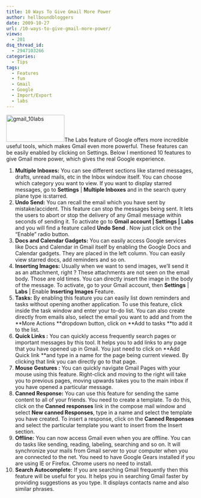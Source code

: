```yaml
---
title: 10 Ways To Give Gmail More Power
author: hellboundbloggers
date: 2009-10-27
url: /10-ways-to-give-gmail-more-power/
views:
  - 201
dsq_thread_id:
  - 2947103266
categories:
  - Tips
tags:
  - Features
  - fun
  - Gmail
  - Google
  - Import/Export
  - labs
---
```

<img class="size-full wp-image-16173 alignleft" src="http://cdn.devilsworkshop.org/files/2009/10/gmail_10labs.png" alt="gmail_10labs" width="155" height="72" />The Labs feature of Google offers more incredible useful tools, which makes Gmail even more powerful. These features can be easily enabled by clicking on Settings. Below I mentioned 10 features to give Gmail more power, which gives the real Google experience.

  1. **Multiple Inboxes:** You can see different sections like starred messages, drafts, unread mails, etc in the Inbox window itself. You can choose which category you want to view. If you want to display starred messages, go to **Settings** | **Multiple Inboxes** and in the search query plane type is:starred.
  2. **Undo Send:** You can recall the email which you have sent by mistake/accident. This feature can stop the messages being sent. It lets the users to abort or stop the delivery of any Gmail message within seconds of sending it. To activate go to **Gmail account | Settings | Labs** and you will find a feature called **Undo Send** . Now just click on the “Enable” radio button.
  3. **Docs and Calendar Gadgets:** You can easily access Google services like Docs and Calendar in Gmail itself by enabling the Google Docs and Calendar gadgets. They are placed in the left column. You can easily view starred docs, add reminders and so on.
  4. **Inserting Images:** Usually when we want to send images, we’ll send it as an attachment, right ? These attachments are not seen on the email body. Those are old times. You can directly insert the image in the body of the message. To activate, go to your Gmail account, then **Settings** | **Labs** | Enable **Inserting Images** Feature.
  5. **Tasks:** By enabling this feature you can easily list down reminders and tasks without opening another application. To use this feature, click inside the task window and enter your to-do list. You can also create directly from emails also, select the email you want to add and from the **More Actions **dropdown button, click on **Add to tasks **to add it to the list.
  6. **Quick Links :** You can quickly access frequently search pages or important messages by this tool. It helps you to add links to any page that you have opened up in Gmail. You just need to click on **Add Quick link **and type in a name for the page being current viewed. By clicking that link you can directly go to that page.
  7. **Mouse Gestures :** You can quickly navigate Gmail Pages with your mouse using this feature. Right-click and moving to the right will take you to previous pages, moving upwards takes you to the main inbox if you have opened a particular message.
  8. **Canned Response:** You can use this feature for sending the same content to all of your friends. You need to create a template. To do this, click on the **Canned responses** link in the compose mail window and select **New canned Responses**, type in a name and select the template you have created. To insert a response, click on the **Canned Responses** and select the particular template you want to insert from the Insert section.
  9. **Offline:** You can now access Gmail even when you are offline. You can do tasks like sending, reading, labeling, searching and so on. It will synchronize your mails from Gmail server to your computer when you are connected to the net. You need to have Google Gears installed if you are using IE or Firefox. Chrome users no need to install.
 10. **Search Autocomplete:** If you are searching Gmail frequently then this feature will be useful for you. It helps you in searching Gmail faster by providing suggestions as you type. It displays contacts name and also similar phrases.
